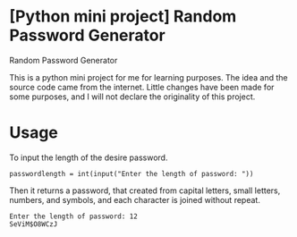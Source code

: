 # [Python mini project] Random Password Generator
 Random Password Generator

This is a python mini project for me for learning purposes. The idea and the source code came from the internet. Little changes have been made for some purposes, and I will not declare the originality of this project.

# Usage
To input the length of the desire password.

```
passwordlength = int(input("Enter the length of password: "))
```

Then it returns a password, that created from capital letters, small letters, numbers, and symbols, and each character is joined without repeat.

```
Enter the length of password: 12
SeViM$O8WCzJ
```